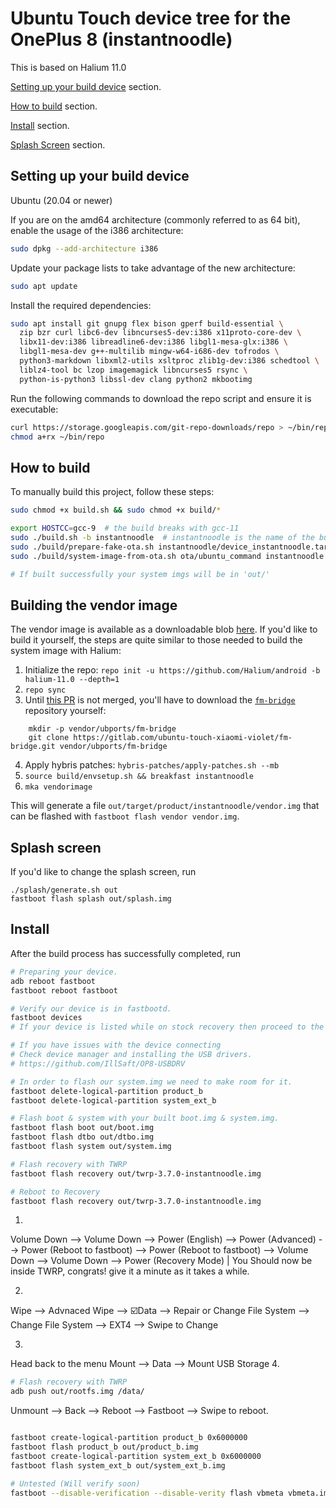 # Ubuntu Touch device tree for the OnePlus 8 (instantnoodle)

This is based on Halium 11.0

[Setting up your build device](#setting-up-your-build-device) section.

[How to build](#How-to-build) section.

[Install](#install) section.

[Splash Screen](#Splash-screen) section.


## Setting up your build device

Ubuntu (20.04 or newer)

If you are on the amd64 architecture (commonly referred to as 64 bit), enable the usage of the i386 architecture:

```bash
sudo dpkg --add-architecture i386
```

Update your package lists to take advantage of the new architecture:

```bash
sudo apt update
```

Install the required dependencies:

```bash
sudo apt install git gnupg flex bison gperf build-essential \
  zip bzr curl libc6-dev libncurses5-dev:i386 x11proto-core-dev \
  libx11-dev:i386 libreadline6-dev:i386 libgl1-mesa-glx:i386 \
  libgl1-mesa-dev g++-multilib mingw-w64-i686-dev tofrodos \
  python3-markdown libxml2-utils xsltproc zlib1g-dev:i386 schedtool \
  liblz4-tool bc lzop imagemagick libncurses5 rsync \
  python-is-python3 libssl-dev clang python2 mkbootimg 

```

Run the following commands to download the repo script and ensure it is executable:

```bash
curl https://storage.googleapis.com/git-repo-downloads/repo > ~/bin/repo
chmod a+rx ~/bin/repo
```



## How to build

To manually build this project, follow these steps:

```bash
sudo chmod +x build.sh && sudo chmod +x build/*
```

```bash
export HOSTCC=gcc-9  # the build breaks with gcc-11
sudo ./build.sh -b instantnoodle  # instantnoodle is the name of the build directory
sudo ./build/prepare-fake-ota.sh instantnoodle/device_instantnoodle.tar.xz ota 
sudo ./build/system-image-from-ota.sh ota/ubuntu_command instantnoodle

# If built successfully your system imgs will be in 'out/'
```


## Building the vendor image

The vendor image is available as a downloadable blob
[here](https://github.com/ubuntu-touch-violet/ubuntu-touch-violet/releases/tag/20210510).
If you'd like to build it yourself, the steps are quite similar to those needed
to build the system image with Halium:

1. Initialize the repo: `repo init -u https://github.com/Halium/android -b halium-11.0 --depth=1`
2. `repo sync`
3. Until [this PR](https://github.com/Halium/halium-devices/pull/325) is not
   merged, you'll have to download the
   [`fm-bridge`](https://gitlab.com/ubuntu-touch-xiaomi-violet/fm-bridge)
   repository yourself:
```
    mkdir -p vendor/ubports/fm-bridge
    git clone https://gitlab.com/ubuntu-touch-xiaomi-violet/fm-bridge.git vendor/ubports/fm-bridge
```
4. Apply hybris patches: `hybris-patches/apply-patches.sh --mb`
5. `source build/envsetup.sh && breakfast instantnoodle`
6. `mka vendorimage`

This will generate a file `out/target/product/instantnoodle/vendor.img` that can be
flashed with `fastboot flash vendor vendor.img`.



## Splash screen

If you'd like to change the splash screen, run

```
./splash/generate.sh out
fastboot flash splash out/splash.img
```



## Install

After the build process has successfully completed, run


```bash
# Preparing your device.
adb reboot fastboot
fastboot reboot fastboot

# Verify our device is in fastbootd.
fastboot devices
# If your device is listed while on stock recovery then proceed to the next steps.

# If you have issues with the device connecting 
# Check device manager and installing the USB drivers.
# https://github.com/IllSaft/OP8-USBDRV

# In order to flash our system.img we need to make room for it.
fastboot delete-logical-partition product_b
fastboot delete-logical-partition system_ext_b

# Flash boot & system with your built boot.img & system.img.
fastboot flash boot out/boot.img
fastboot flash dtbo out/dtbo.img
fastboot flash system out/system.img

# Flash recovery with TWRP
fastboot flash recovery out/twrp-3.7.0-instantnoodle.img

# Reboot to Recovery
fastboot flash recovery out/twrp-3.7.0-instantnoodle.img
```

1. 
Volume Down --> Volume Down --> Power (English) --> Power (Advanced) --> Power (Reboot to fastboot) --> Power (Reboot to fastboot) 
--> Volume Down --> Volume Down --> Power (Recovery Mode) | You Should now be inside TWRP, congrats! give it a minute as it takes a while.

2. 
Wipe --> Advnaced Wipe --> ☑️Data --> Repair or Change File System --> Change File System --> EXT4 --> Swipe to Change 

3. 
Head back to the menu
Mount --> Data --> Mount USB Storage
4. 
```bash
# Flash recovery with TWRP
adb push out/rootfs.img /data/
```

Unmount --> Back --> Reboot --> Fastboot --> Swipe to reboot.

```bash

fastboot create-logical-partition product_b 0x6000000
fastboot flash product_b out/product_b.img
fastboot create-logical-partition system_ext_b 0x6000000
fastboot flash system_ext_b out/system_ext_b.img

# Untested (Will verify soon)
fastboot --disable-verification --disable-verity flash vbmeta vbmeta.img

```


